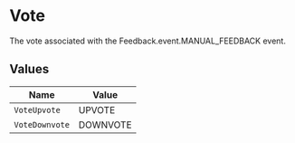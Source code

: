 # Vote

The vote associated with the Feedback.event.MANUAL_FEEDBACK event.


## Values

| Name           | Value          |
| -------------- | -------------- |
| `VoteUpvote`   | UPVOTE         |
| `VoteDownvote` | DOWNVOTE       |
